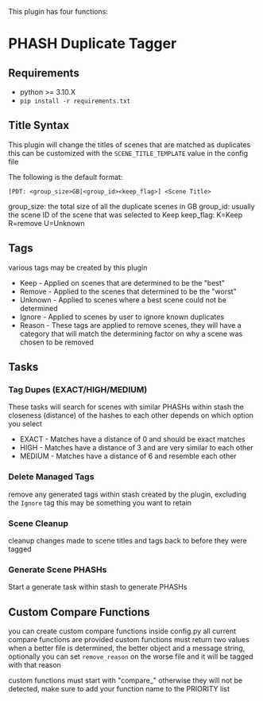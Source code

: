 This plugin has four functions:

# PHASH Duplicate Tagger

## Requirements
 * python >= 3.10.X
 * `pip install -r requirements.txt`


## Title Syntax

This plugin will change the titles of scenes that are matched as duplicates this can be customized with the `SCENE_TITLE_TEMPLATE` value in the config file

The following is the default format:

`[PDT: <group_size>GB|<group_id><keep_flag>] <Scene Title>`

group_size: the total size of all the duplicate scenes in GB
group_id: usually the scene ID of the scene that was selected to Keep
keep_flag: K=Keep R=remove U=Unknown


## Tags
various tags may be created by this plugin 
* Keep - Applied on scenes that are determined to be the "best"
* Remove - Applied to the scenes that determined to be the "worst"
* Unknown - Applied to scenes where a best scene could not be determined
* Ignore - Applied to scenes by user to ignore known duplicates
* Reason -  These tags are applied to remove scenes, they will have a category that will match the determining factor on why a scene was chosen to be removed

## Tasks
### Tag Dupes (EXACT/HIGH/MEDIUM)
These tasks will search for scenes with similar PHASHs within stash the closeness (distance) of the hashes to each other depends on which option you select

* EXACT - Matches have a distance of 0 and should be exact matches
* HIGH - Matches have a distance of 3 and are very similar to each other
* MEDIUM - Matches have a distance of 6 and resemble each other

### Delete Managed Tags
remove any generated tags within stash created by the plugin, excluding the `Ignore` tag this may be something you want to retain

### Scene Cleanup
cleanup changes made to scene titles and tags back to before they were tagged

### Generate Scene PHASHs
Start a generate task within stash to generate PHASHs

## Custom Compare Functions

you can create custom compare functions inside config.py all current compare functions are provided custom functions must return two values when a better file is determined, the better object and a message string, optionally you can set `remove_reason` on the worse file and it will be tagged with that reason

custom functions must start with "compare_" otherwise they will not be detected, make sure to add your function name to the PRIORITY list